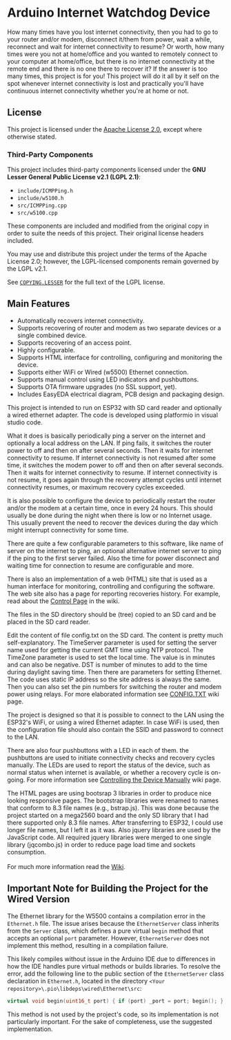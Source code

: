 Arduino Internet Watchdog Device
================================

How many times have you lost internet connectivity, then you had to go to your router and/or modem, disconnect it/them from power, wait a while,  reconnect and wait for internet connectivity to resume? Or worth, how many times were you not at home/office and you wanted to remotely connect to your computer at home/office, but there is no internet connectivity at the remote end and there is no one there to recover it? If the answer is too many times, this project is for you! This project will do it all by it self on the spot whenever internet connectivity is lost and practically you'll have continuous internet connectivity whether you're at home or not.
## License

This project is licensed under the [Apache License 2.0](LICENSE), except where otherwise stated.

### Third-Party Components

This project includes third-party components licensed under the **GNU Lesser General Public License v2.1 (LGPL 2.1)**:

- `include/ICMPPing.h`
- `include/w5100.h`
- `src/ICMPPing.cpp`
- `src/w5100.cpp`

These components are included and modified from the original copy in order to suite the needs of this project. Their original license headers included.

You may use and distribute this project under the terms of the Apache License 2.0; however, the LGPL-licensed components remain governed by the LGPL v2.1.

See [`COPYING.LESSER`](COPYING.LESSER) for the full text of the LGPL license.<h2>Main Features</h2>

  - Automatically recovers internet connectivity.
  - Supports recovering of router and modem as two separate devices or a single combined device.
  - Supports recovering of an access point.
  - Highly configurable.
  - Supports HTML interface for controlling, configuring and monitoring the device.
  - Supports either WiFi or Wired (w5500) Ethernet connection.
  - Supports manual control using LED indicators and pushbuttons.
  - Supports OTA firmware upgrades (no SSL support, yet).
  - Includes EasyEDA electrical diagram, PCB design and packaging design.

This project is intended to run on ESP32 with SD card reader and optionally a wired ethernet adapter. The code is developed using platformio in visual studio code.

What it does is basically periodically ping a server on the internet and optionally a local address on the LAN. If ping fails, it switches the router power to off and then on after several seconds. Then it waits for internet connectivity to resume. If internet connectivity is not resumed after some time, it switches the modem power to off and then on after several seconds. Then it waits for internet connectivity to resume. If internet connectivity is not resume, it goes again through the recovery attempt cycles until internet connectivity resumes, or maximum recovery cycles exceeded.

It is also possible to configure the device to periodically restart the router and/or the modem at a certain time, once in every 24 hours. This should usually be done during the night when there is low or no Internet usage. This usually prevent the need to recover the devices during the day which might interrupt connectivity for some time.

There are quite a few configurable parameters to this software, like name of server on the internet to ping, an optional alternative internet server to ping if the ping to the first server failed. Also the time for power disconnect and waiting time for connection to resume are configurable and more.

There is also an implementation of a web (HTML) site that is used as a human interface for monitoring, controlling and configuring the software. The web site also has a page for reporting recoveries history. For example, read about the <a href="https://github.com/boazf/IWG/wiki/Control-Page">Control Page</a> in the wiki.

The files in the SD directory should be (tree) copied to an SD card and be placed in the SD card reader.

Edit the content of file config.txt on the SD card. The content is pretty much self-explanatory. The TimeServer parameter is used for setting the server name used for getting the current GMT time using NTP protocol. The TimeZone parameter is used to set the local time. The value is in minutes and can also be negative. DST is number of minutes to add to the time during daylight saving time. Then there are parameters for setting Ethernet. The code uses static IP address so the site address is always the same. Then you can also set the pin numbers for switching the router and modem power using relays. For more elaborated information see <a href="https://github.com/boazf/IWG/wiki/CONFIG.TXT">CONFIG.TXT</a> wiki page.

The project is designed so that it is possible to connect to the LAN using the ESP32's WiFi, or using a wired Ethernet adapter. In case WiFi is used, then the configuration file should also contain the SSID and password to connect to the LAN.

There are also four pushbuttons with a LED in each of them. the pushbuttons are used to initiate connectivity checks and recovery cycles manually. The LEDs are used to report the status of the device, such as normal status when internet is available, or whether a recovery cycle is on-going. For more information see <a href="https://github.com/boazf/IWG/wiki/Manual-Control">Controlling the Device Manually</a> wiki page.

The HTML pages are using bootsrap 3 libraries in order to produce nice looking responsive pages. The bootstrap libraries were renamed to names that conform to 8.3 file names (e.g., bstrap.js). This was done because the project started on a mega2560 board and the only SD library that I had there supported only 8.3 file names. After transferring to ESP32, I could use longer file names, but I left it as it was. Also jquery libraries are used by the JavaScript code. All required jquery libraries were merged to one single library (jqcombo.js) in order to reduce page load time and sockets consumption.</br></br>
For much more information read the <a href="https://github.com/boazf/IWG/wiki">Wiki</a>.

<h2>Important Note for Building the Project for the Wired Version</h2>

The Ethernet library for the W5500 contains a compilation error in the `Ethernet.h` file. The issue arises because the `EthernetServer` class inherits from the `Server` class, which defines a pure virtual `begin` method that accepts an optional `port` parameter. However, `EthernetServer` does not implement this method, resulting in a compilation failure.

This likely compiles without issue in the Arduino IDE due to differences in how the IDE handles pure virtual methods or builds libraries. To resolve the error, add the following line to the public section of the `EthernetServer` class declaration in `Ethernet.h`, located in the directory `<Your repository>\.pio\libdeps\wired\Ethernet\src`:
```C++
virtual void begin(uint16_t port) { if (port) _port = port; begin(); }
```
This method is not used by the project's code, so its implementation is not particularly important. For the sake of completeness, use the suggested implementation.

